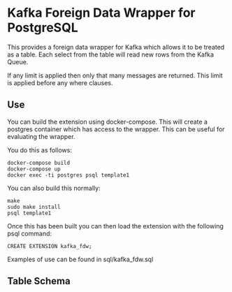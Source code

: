 # Kafka Foreign Data Wrapper for PostgreSQL

This provides a foreign data wrapper for Kafka which allows it to be treated as
a table. Each select from the table will read new rows from the Kafka Queue.

If any limit is applied then only that many messages are returned. This limit
is applied before any where clauses.

## Use

You can build the extension using docker-compose. This will create a postgres
container which has access to the wrapper. This can be useful for evaluating
the wrapper.

You do this as follows:

    docker-compose build
    docker-compose up
    docker exec -ti postgres psql template1

You can also build this normally:

    make
    sudo make install
    psql template1

Once this has been built you can then load the extension with the following
psql command:

    CREATE EXTENSION kafka_fdw;

Examples of use can be found in sql/kafka_fdw.sql

## Table Schema

